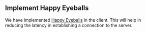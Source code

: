 ## Implement Happy Eyeballs

We have implemented [Happy Eyeballs](https://en.wikipedia.org/wiki/Happy_Eyeballs) in the client. This will help in reducing the latency in establishing a connection to the server.
